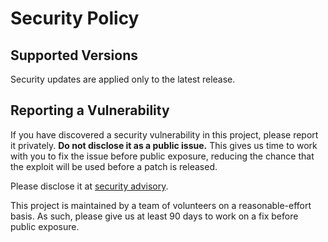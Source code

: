 # Security Policy

## Supported Versions

Security updates are applied only to the latest release.

## Reporting a Vulnerability

If you have discovered a security vulnerability in this project, please report it privately. **Do not disclose it as a public issue.** This gives us time to work with you to fix the issue before public exposure, reducing the chance that the exploit will be used before a patch is released.

Please disclose it at [security advisory](https://github.com/visgl/luma.gl/security/advisories/new).

This project is maintained by a team of volunteers on a reasonable-effort basis. As such, please give us at least 90 days to work on a fix before public exposure.
